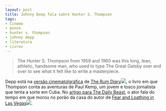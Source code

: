 ```yaml
---
layout: post
title: Johnny Deep fala sobre Hunter S. Thompson
tags:
- Cinema
- gonzo
- hunter s. thompson
- johnny depp
- literatura
- Livros
---
```


> The Hunter S. Thompson from 1959 and 1960 was this long, lean, athletic, handsome man, who used to type The Great Gatsby over and over to see what it felt like to write a masterpiece. 

Depp está na [versão cinematolgráfica](http://www.imdb.com/title/tt0376136/) de [The Rum Diary](http://www.amazon.com/gp/product/0684856476/ref=as_li_tf_tl?ie=UTF8&tag=magaiver-20&linkCode=as2&camp=217145&creative=399369&creativeASIN=0684856476)![](http://www.assoc-amazon.com/e/ir?t=magaiver-20&l=as2&o=1&a=0684856476&camp=217145&creative=399369), o livro em que Thompson conta as aventuras de Paul Kemp, um jovem e tosco jornalista que tenta a sorte em Cuba. No [artigo para The Daily Beast](http://www.thedailybeast.com/newsweek/2011/10/23/johnny-depp-on-hunter-s-thompson.html), o ator fala do tempo em que morou no porão da casa do autor de [Fear and Loathing in Las Vegas](http://www.amazon.com/gp/product/0679785892/ref=as_li_tf_tl?ie=UTF8&tag=magaiver-20&linkCode=as2&camp=217145&creative=399369&creativeASIN=0679785892)![](http://www.assoc-amazon.com/e/ir?t=magaiver-20&l=as2&o=1&a=0679785892&camp=217145&creative=399369).

